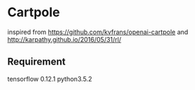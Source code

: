 # Cartpole
inspired from https://github.com/kvfrans/openai-cartpole and http://karpathy.github.io/2016/05/31/rl/

## Requirement
tensorflow 0.12.1
python3.5.2


